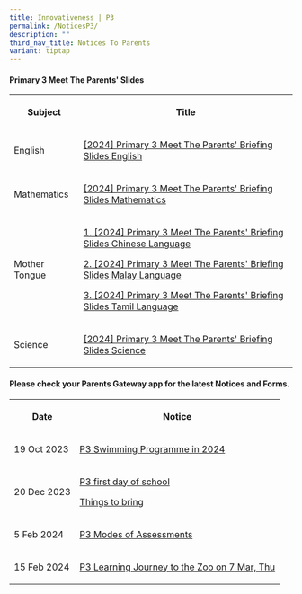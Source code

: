 ```yaml
---
title: Innovativeness | P3
permalink: /NoticesP3/
description: ""
third_nav_title: Notices To Parents
variant: tiptap
---
```

<h4>Primary 3 Meet The Parents' Slides</h4>
<table>
<tbody>
<tr>
<th rowspan="1" colspan="1">
<p>Subject</p>
</th>
<th rowspan="1" colspan="1">
<p>Title</p>
</th>
</tr>
<tr>
<td rowspan="1" colspan="1">
<p>English</p>
</td>
<td rowspan="1" colspan="1">
<p><a href="https://youtu.be/ADFh1PAhbJs" rel="noopener noreferrer nofollow" target="_blank">[2024] Primary 3 Meet The Parents' Briefing Slides English</a>
</p>
</td>
</tr>
<tr>
<td rowspan="1" colspan="1">
<p>Mathematics</p>
</td>
<td rowspan="1" colspan="1">
<p><a href="https://youtu.be/QUWL0K6My4I" rel="noopener noreferrer nofollow" target="_blank">[2024] Primary 3 Meet The Parents' Briefing Slides Mathematics</a>
</p>
</td>
</tr>
<tr>
<td rowspan="1" colspan="1">
<p>Mother Tongue</p>
</td>
<td rowspan="1" colspan="1">
<p><a href="https://youtu.be/cGNWCw6wHAs" rel="noopener noreferrer nofollow" target="_blank">1. [2024] Primary 3 Meet The Parents' Briefing Slides Chinese Language</a>
</p>
<p><a href="https://youtu.be/TECn_OVs8Cg" rel="noopener noreferrer nofollow" target="_blank">2. [2024] Primary 3 Meet The Parents' Briefing Slides Malay Language</a>
</p>
<p><a href="https://youtu.be/11tWr3pnPJ0" rel="noopener noreferrer nofollow" target="_blank">3. [2024] Primary 3 Meet The Parents' Briefing Slides Tamil Language</a>
</p>
</td>
</tr>
<tr>
<td rowspan="1" colspan="1">
<p>Science</p>
</td>
<td rowspan="1" colspan="1">
<p><a href="https://youtu.be/fZqaPrd_AvE" rel="noopener noreferrer nofollow" target="_blank">[2024] Primary 3 Meet The Parents' Briefing Slides Science</a>
</p>
</td>
</tr>
</tbody>
</table>
<p></p>
<h4>Please check your <strong>Parents Gateway</strong> app for the latest Notices and Forms.</h4>
<table>
<tbody>
<tr>
<th rowspan="1" colspan="1">
<p>Date</p>
</th>
<th rowspan="1" colspan="1">
<p>Notice</p>
</th>
</tr>
<tr>
<td rowspan="1" colspan="1">
<p>19 Oct 2023</p>
</td>
<td rowspan="1" colspan="1">
<p><a href="/files/Letter to parents/Term 1/0_2024_P3_Swimming.pdf" rel="noopener noreferrer nofollow" target="_blank">P3 Swimming Programme in 2024</a>
</p>
</td>
</tr>
<tr>
<td rowspan="1" colspan="1">
<p>20 Dec 2023</p>
</td>
<td rowspan="1" colspan="1">
<p><a href="/files/Letter to parents/Term 1/004_For_P3_first_day_of_school.pdf" rel="noopener noreferrer nofollow" target="_blank">P3 first day of school</a>
</p>
<p><a href="/files/Letter to parents/Term 1/002a_P2_P6_Things_to_bring_2024.pdf" rel="noopener noreferrer nofollow" target="_blank">Things to bring</a>
</p>
</td>
</tr>
<tr>
<td rowspan="1" colspan="1">
<p>5 Feb 2024</p>
</td>
<td rowspan="1" colspan="1">
<p><a href="/files/Letter to parents/Term 1/JWPS_2024_P3_Modes_of_Assessments_Letter_to_Parents.pdf" rel="noopener noreferrer nofollow" target="_blank">P3 Modes of Assessments</a>
</p>
</td>
</tr>
<tr>
<td rowspan="1" colspan="1">
<p>15 Feb 2024</p>
</td>
<td rowspan="1" colspan="1">
<p><a href="/files/Letter to parents/Term 1/068_P3_Learning_Journey_to_Singapore_Zoo_2024.pdf" rel="noopener noreferrer nofollow" target="_blank">P3 Learning Journey to the Zoo on 7 Mar, Thu</a>
</p>
</td>
</tr>
</tbody>
</table>
<p></p>